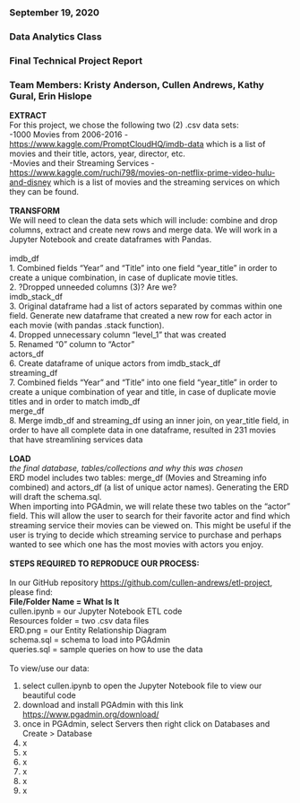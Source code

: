 ### September 19, 2020
### Data Analytics Class
### Final Technical Project Report
### Team Members: Kristy Anderson, Cullen Andrews, Kathy Gural, Erin Hislope


**EXTRACT**
<br>
For this project, we chose the following two (2) .csv data sets:
<br>
-1000 Movies from 2006-2016 - https://www.kaggle.com/PromptCloudHQ/imdb-data which is a list of movies and their title, actors, year, director, etc.
<br>
-Movies and their Streaming Services - https://www.kaggle.com/ruchi798/movies-on-netflix-prime-video-hulu-and-disney which is a list of movies and the streaming services on which they can be found.
<br><br>
**TRANSFORM**
<br>
We will need to clean the data sets which will include: combine and drop columns, extract and create new rows and merge data. We will work in a Jupyter Notebook and create dataframes with Pandas.
<br><br>
imdb_df
<br>1.	Combined fields “Year” and “Title” into one field “year_title” in order to create a unique combination, in case of duplicate movie titles.
<br>2.	?Dropped unneeded columns (3)? Are we?
<br>
imdb_stack_df
<br>3.	Original dataframe had a list of actors separated by commas within one field. Generate new dataframe that created a new row for each actor in each movie (with pandas .stack function).
<br>4.	Dropped unnecessary column “level_1” that was created
<br>5.	Renamed “0” column to “Actor”
<br>
actors_df
<br>6.	Create dataframe of unique actors from imdb_stack_df
<br>
streaming_df
<br>7.	Combined fields “Year” and “Title” into one field “year_title” in order to create a unique combination of year and title, in case of duplicate movie titles and in order to match imdb_df
<br>
merge_df
<br>8.	Merge imdb_df and streaming_df using an inner join, on year_title field, in order to have all complete data in one dataframe, resulted in 231 movies that have streamlining services data
<br><br>
**LOAD**
<br>
<em>the final database, tables/collections and why this was chosen</em>
<br>
ERD model includes two tables: merge_df (Movies and Streaming info combined) and actors_df (a list of unique actor names).
Generating the ERD will draft the schema.sql.
<br>
When importing into PGAdmin, we will relate these two tables on the “actor” field. This will allow the user to search for their favorite actor and find which streaming service their movies can be viewed on. This might be useful if the user is trying to decide which streaming service to purchase and perhaps wanted to see which one has the most movies with actors you enjoy.
<br><br>
**STEPS REQUIRED TO REPRODUCE OUR PROCESS:**
<br><br>
In our GitHub repository https://github.com/cullen-andrews/etl-project, please find:
<br>
**File/Folder Name = What Is It**
<br>
cullen.ipynb = our Jupyter Notebook ETL code
<br>
Resources folder = two .csv data files
<br>
ERD.png = our Entity Relationship Diagram
<br>
schema.sql = schema to load into PGAdmin
<br>
queries.sql = sample queries on how to use the data
<br>
<br>
To view/use our data:
1.	select cullen.ipynb to open the Jupyter Notebook file to view our beautiful code
2.	download and install PGAdmin with this link https://www.pgadmin.org/download/
3.	once in PGAdmin, select Servers then right click on Databases and Create > Database
4.	x
5.	x
6.	x
7.	x
8.	x
9.	x